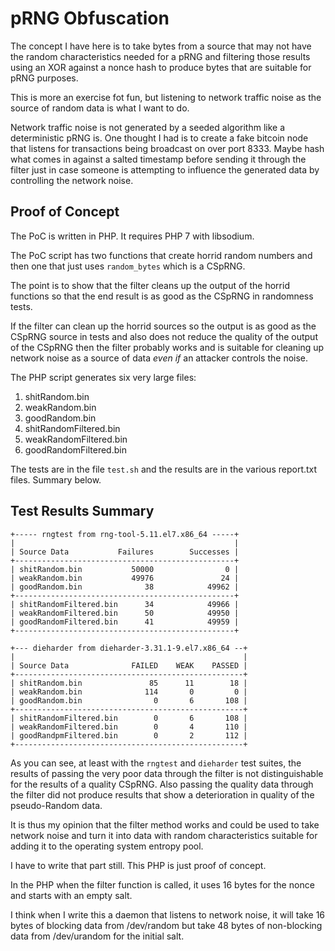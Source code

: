 pRNG Obfuscation
================

The concept I have here is to take bytes from a source that may not have the
random characteristics needed for a pRNG and filtering those results using an
XOR against a nonce hash to produce bytes that are suitable for pRNG purposes.

This is more an exercise fot fun, but listening to network traffic noise as the
source of random data is what I want to do.

Network traffic noise is not generated by a seeded algorithm like a
deterministic pRNG is. One thought I had is to create a fake bitcoin node that
listens for transactions being broadcast on over port 8333. Maybe hash what
comes in against a salted timestamp before sending it through the filter just
in case someone is attempting to influence the generated data by controlling
the network noise.


Proof of Concept
----------------

The PoC is written in PHP. It requires PHP 7 with libsodium.

The PoC script has two functions that create horrid random numbers and then
one that just uses `random_bytes` which is a CSpRNG.

The point is to show that the filter cleans up the output of the horrid
functions so that the end result is as good as the CSpRNG in randomness tests.

If the filter can clean up the horrid sources so the output is as good as the
CSpRNG source in tests and also does not reduce the quality of the output of
the CSpRNG then the filter probably works and is suitable for cleaning up
network noise as a source of data *even if* an attacker controls the noise.

The PHP script generates six very large files:

1. shitRandom.bin
2. weakRandom.bin
3. goodRandom.bin
4. shitRandomFiltered.bin
5. weakRandomFiltered.bin
6. goodRandomFiltered.bin

The tests are in the file `test.sh` and the results are in the various
report.txt files. Summary below.


Test Results Summary
--------------------

    +----- rngtest from rng-tool-5.11.el7.x86_64 -----+
    |                                                 |
    | Source Data           Failures        Successes |
    +-------------------------------------------------+
    | shitRandom.bin           50000                0 |
    | weakRandom.bin           49976               24 |
    | goodRandom.bin              38            49962 |
    +-------------------------------------------------+
    | shitRandomFiltered.bin      34            49966 |
    | weakRandomFiltered.bin      50            49950 |
    | goodRandomFiltered.bin      41            49959 |
    +-------------------------------------------------+

    +--- dieharder from dieharder-3.31.1-9.el7.x86_64 --+
    |                                                   |
    | Source Data              FAILED    WEAK    PASSED |
    +---------------------------------------------------+
    | shitRandom.bin               85      11        18 |
    | weakRandom.bin              114       0         0 |
    | goodRandom.bin                0       6       108 |
    +---------------------------------------------------+
    | shitRandomFiltered.bin        0       6       108 |
    | weakRandomFiltered.bin        0       4       110 |
    | goodRandpmFiltered.bin        0       2       112 |
    +---------------------------------------------------+

As you can see, at least with the `rngtest` and `dieharder` test suites, the
results of passing the very poor data through the filter is not distinguishable
for the results of a quality CSpRNG. Also passing the quality data through the
filter did not produce results that show a deterioration in quality of the
pseudo-Random data.

It is thus my opinion that the filter method works and could be used to take
network noise and turn it into data with random characteristics suitable for
adding it to the operating system entropy pool.

I have to write that part still. This PHP is just proof of concept.

In the PHP when the filter function is called, it uses 16 bytes for the nonce
and starts with an empty salt.

I think when I write this a daemon that listens to network noise, it will take
16 bytes of blocking data from /dev/random but take 48 bytes of non-blocking
data from /dev/urandom for the initial salt.
